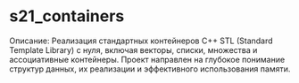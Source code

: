 # s21_containers

Описание:
Реализация стандартных контейнеров C++ STL (Standard Template Library) с нуля, включая векторы, списки, множества и ассоциативные контейнеры. Проект направлен на глубокое понимание структур данных, их реализации и эффективного использования памяти.
